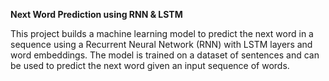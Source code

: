**Next Word Prediction using RNN & LSTM**

This project builds a machine learning model to predict the next word in a sequence using a Recurrent Neural Network (RNN) with LSTM layers and word embeddings. The model is trained on a dataset of sentences and can be used to predict the next word given an input sequence of words.

